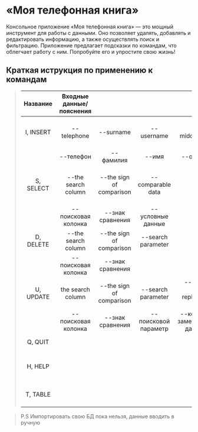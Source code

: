 # «Моя телефонная книга»
  Консольное приложение «Моя телефонная книга» — это мощный инструмент для работы с данными.
  Оно позволяет удалять, добавлять и редактировать информацию, а также осуществлять поиск и фильтрацию.
  Приложение предлагает подсказки по командам, что облегчает работу с ним. Попробуйте его и упростите свою жизнь! 

## Краткая иструкция по применению к командам
>|Название|Входные данные/пояснения|||||Назначение|
>|:-:|:-:|:-:|:-:|:-:|:-:|:-:|
>|I, INSERT|--telephone|--surname|--username|--middle_name||добавляет введённые данные в таблицу|
>||--телефон|--фамилия|--имя|--отчество|||
>|S, SELECT|--the search column|--the sign of comparison|--comparable data|||фильтрует и выводит на экран даные по запросу|
>||--поисковая колонка|--знак сравнения|--условные данные||||
>|D, DELETE|--the search column|--the sign of comparison|--search parameter|||удаляет данные по запросу|
>||--поисковая колонка|--знак сравнения|||
>|U, UPDATE|the search column|--the sign of comparison|--search parameter|--column with replaceable data|--replaced data|обновляет данные|
>||--поисковая колонка|--знак сравнения|--поисковой параметр|--колонка с заменяемыми данными|--заменяемые данные||
>|Q, QUIT||||||выход из программы|
>|H, HELP||||||вызывает окно с доступными командами|
>|T, TABLE||||||выводит всю таблицу|

>P.S Импортировать свою БД пока нельзя, данные вводить в ручную

